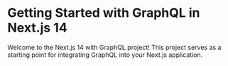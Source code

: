 # Getting Started with GraphQL in Next.js 14

Welcome to the Next.js 14 with GraphQL project! This project serves as a starting point for integrating GraphQL into your Next.js application.

 
